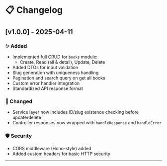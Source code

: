 # 📋 Changelog

## [v1.0.0] - 2025-04-11

### ✨ Added

-   Implemented full CRUD for `books` module:
    -   Create, Read (all & detail), Update, Delete
-   Added DTOs for input validation
-   Slug generation with uniqueness handling
-   Pagination and search query on get all books
-   Custom error handler integration
-   Standardized API response format

### 🔧 Changed

-   Service layer now includes ID/slug existence checking before update/delete
-   Controller responses now wrapped with `handleResponse` and `handleError`

### 🛡 Security

-   CORS middleware (Hono-style) added
-   Added custom headers for basic HTTP security

---
